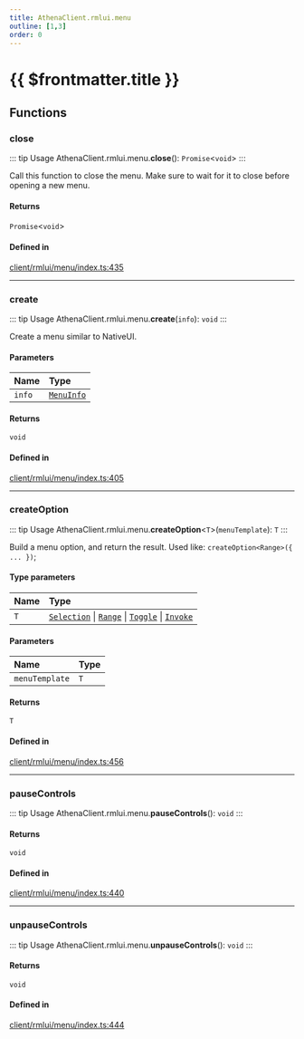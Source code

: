 ```yaml
---
title: AthenaClient.rmlui.menu
outline: [1,3]
order: 0
---
```


# {{ $frontmatter.title }}


## Functions

### close

::: tip Usage
AthenaClient.rmlui.menu.**close**(): `Promise`<`void`\>
:::

Call this function to close the menu.
Make sure to wait for it to close before opening a new menu.

#### Returns

`Promise`<`void`\>

#### Defined in

[client/rmlui/menu/index.ts:435](https://github.com/Stuyk/altv-athena/blob/068488b/src/core/client/rmlui/menu/index.ts#L435)

___

### create

::: tip Usage
AthenaClient.rmlui.menu.**create**(`info`): `void`
:::

Create a menu similar to NativeUI.

#### Parameters

| Name | Type |
| :------ | :------ |
| `info` | [`MenuInfo`](../interfaces/client_rmlui_menu_menuInterfaces_MenuInfo.md) |

#### Returns

`void`

#### Defined in

[client/rmlui/menu/index.ts:405](https://github.com/Stuyk/altv-athena/blob/068488b/src/core/client/rmlui/menu/index.ts#L405)

___

### createOption

::: tip Usage
AthenaClient.rmlui.menu.**createOption**<`T`\>(`menuTemplate`): `T`
:::

Build a menu option, and return the result.
Used like: `createOption<Range>({ ... })`;

#### Type parameters

| Name | Type |
| :------ | :------ |
| `T` | [`Selection`](../interfaces/client_rmlui_menu_menuInterfaces_Selection.md) \| [`Range`](../interfaces/client_rmlui_menu_menuInterfaces_Range.md) \| [`Toggle`](../interfaces/client_rmlui_menu_menuInterfaces_Toggle.md) \| [`Invoke`](../interfaces/client_rmlui_menu_menuInterfaces_Invoke.md) |

#### Parameters

| Name | Type |
| :------ | :------ |
| `menuTemplate` | `T` |

#### Returns

`T`

#### Defined in

[client/rmlui/menu/index.ts:456](https://github.com/Stuyk/altv-athena/blob/068488b/src/core/client/rmlui/menu/index.ts#L456)

___

### pauseControls

::: tip Usage
AthenaClient.rmlui.menu.**pauseControls**(): `void`
:::

#### Returns

`void`

#### Defined in

[client/rmlui/menu/index.ts:440](https://github.com/Stuyk/altv-athena/blob/068488b/src/core/client/rmlui/menu/index.ts#L440)

___

### unpauseControls

::: tip Usage
AthenaClient.rmlui.menu.**unpauseControls**(): `void`
:::

#### Returns

`void`

#### Defined in

[client/rmlui/menu/index.ts:444](https://github.com/Stuyk/altv-athena/blob/068488b/src/core/client/rmlui/menu/index.ts#L444)

